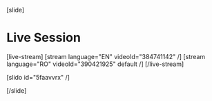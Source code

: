 [slide]
# Live Session

[live-stream]
[stream language="EN" videoId="384741142"  /]
[stream language="RO" videoId="390421925" default /]
[/live-stream]

[slido id="5faavvrx" /]

[/slide]